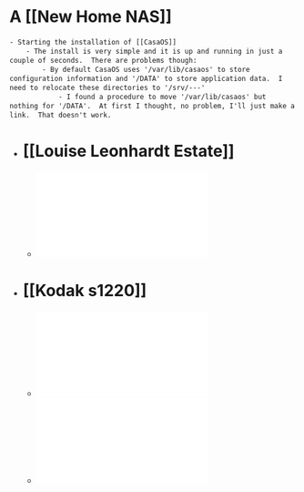 # A [[New Home NAS]]
	- Starting the installation of [[CasaOS]]
		- The install is very simple and it is up and running in just a couple of seconds.  There are problems though:
			- By default CasaOS uses '/var/lib/casaos' to store configuration information and '/DATA' to store application data.  I need to relocate these directories to '/srv/---'
				- I found a procedure to move '/var/lib/casaos' but nothing for '/DATA'.  At first I thought, no problem, I'll just make a link.  That doesn't work.
- # [[Louise Leonhardt Estate]]
	- ![bill_6947.pdf](../assets/bill_6947_1715440345342_0.pdf)
- # [[Kodak s1220]]
	- ![75748 1  pdf.pdf](../assets/75748_1_pdf_1715440460587_0.pdf)
	- ![en_A61601_s1220_UG_en.pdf](../assets/en_A61601_s1220_UG_en_1715440467379_0.pdf)